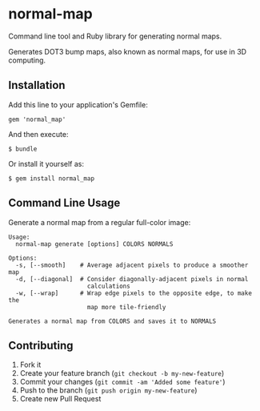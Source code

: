 # normal-map

Command line tool and Ruby library for generating normal maps.

Generates DOT3 bump maps, also known as normal maps, for use in 3D computing.


## Installation

Add this line to your application's Gemfile:

    gem 'normal_map'

And then execute:

    $ bundle

Or install it yourself as:

    $ gem install normal_map


## Command Line Usage

Generate a normal map from a regular full-color image:

    Usage:
      normal-map generate [options] COLORS NORMALS
    
    Options:
      -s, [--smooth]    # Average adjacent pixels to produce a smoother map
      -d, [--diagonal]  # Consider diagonally-adjacent pixels in normal 
                          calculations
      -w, [--wrap]      # Wrap edge pixels to the opposite edge, to make the 
                          map more tile-friendly
    
    Generates a normal map from COLORS and saves it to NORMALS



## Contributing

1. Fork it
2. Create your feature branch (`git checkout -b my-new-feature`)
3. Commit your changes (`git commit -am 'Added some feature'`)
4. Push to the branch (`git push origin my-new-feature`)
5. Create new Pull Request
